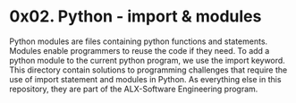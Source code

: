 # 0x02. Python - import & modules

Python modules are files containing python functions and statements. Modules enable programmers
to reuse the code if they need.
To add a python module to the current python program, we use the import keyword.
This directory contain solutions to programming challenges that require the use of import statement
and modules in Python. As everything else in this repository, they are part of the ALX-Software Engineering
program.
